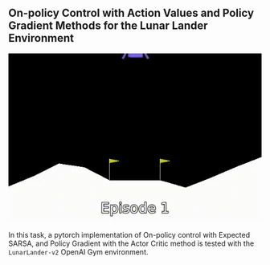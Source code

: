 ## On-policy Control with Action Values and Policy Gradient Methods for the Lunar Lander Environment

![compilation.gif](results/pg_videos/1627217262.6323392/compilation.gif)

In this task, a pytorch implementation of On-policy control with Expected SARSA, and Policy Gradient with the Actor Critic method is tested with the `LunarLander-v2` OpenAI Gym environment.